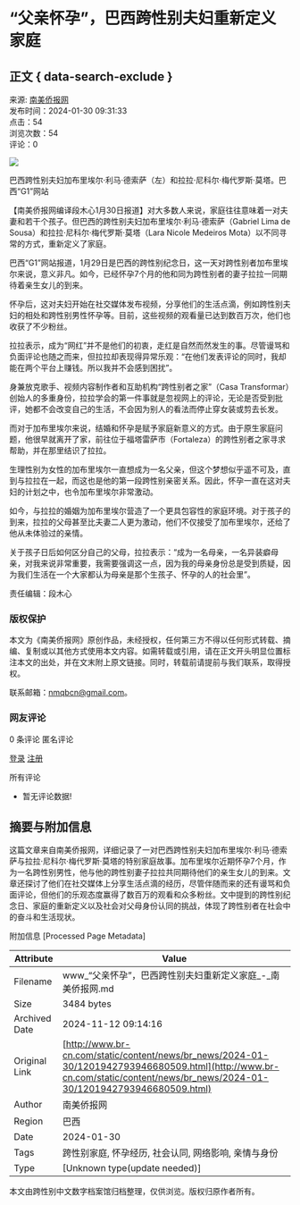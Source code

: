 # “父亲怀孕”，巴西跨性别夫妇重新定义家庭

## 正文 { data-search-exclude }


来源: [南美侨报网](http://www.br-cn.com/web/news/br_news/index.html)  
发布时间：2024-01-30 09:31:33  
点击：54  
浏览次数：54  
评论：0  

![](http://www.br-cn.com/image/2024-01-30/thumb/1201957733500088320.png)

巴西跨性别夫妇加布里埃尔·利马·德索萨（左）和拉拉·尼科尔·梅代罗斯·莫塔。巴西“G1”网站

【南美侨报网编译段木心1月30日报道】对大多数人来说，家庭往往意味着一对夫妻和若干个孩子。但巴西的跨性别夫妇加布里埃尔·利马·德索萨（Gabriel Lima de Sousa）和拉拉·尼科尔·梅代罗斯·莫塔（Lara Nicole Medeiros Mota）以不同寻常的方式，重新定义了家庭。

巴西“G1”网站报道，1月29日是巴西的跨性别纪念日，这一天对跨性别者加布里埃尔来说，意义非凡。如今，已经怀孕7个月的他和同为跨性别者的妻子拉拉一同期待着亲生女儿的到来。

怀孕后，这对夫妇开始在社交媒体发布视频，分享他们的生活点滴，例如跨性别夫妇的相处和跨性别男性怀孕等。目前，这些视频的观看量已达到数百万次，他们也收获了不少粉丝。

拉拉表示，成为“网红”并不是他们的初衷，走红是自然而然发生的事。尽管谩骂和负面评论也随之而来，但拉拉却表现得异常乐观：“在他们发表评论的同时，我却能在两个平台上赚钱。所以我并不会感到困扰”。

身兼放克歌手、视频内容制作者和互助机构“跨性别者之家”（Casa Transformar）创始人的多重身份，拉拉学会的第一件事就是忽视网上的评论，无论是否受到批评，她都不会改变自己的生活，不会因为别人的看法而停止穿女装或剪去长发。

而对于加布里埃尔来说，结婚和怀孕是赋予家庭新意义的方式。由于原生家庭问题，他很早就离开了家，前往位于福塔雷萨市（Fortaleza）的跨性别者之家寻求帮助，并在那里结识了拉拉。

生理性别为女性的加布里埃尔一直想成为一名父亲，但这个梦想似乎遥不可及，直到与拉拉在一起，而这也是他的第一段跨性别亲密关系。因此，怀孕一直在这对夫妇的计划之中，也令加布里埃尔非常激动。

如今，与拉拉的婚姻为加布里埃尔营造了一个更具包容性的家庭环境。对于孩子的到来，拉拉的父母甚至比夫妻二人更为激动，他们不仅接受了加布里埃尔，还给了他从未体验过的亲情。

关于孩子日后如何区分自己的父母，拉拉表示：“成为一名母亲，一名异装癖母亲，对我来说非常重要，我需要强调这一点，因为我的母亲身份总是受到质疑，因为我们生活在一个大家都认为母亲是那个生孩子、怀孕的人的社会里”。

责任编辑：段木心

### 版权保护

本文为《南美侨报网》原创作品，未经授权，任何第三方不得以任何形式转载、摘编、复制或以其他方式使用本文内容。如需转载或引用，请在正文开头明显位置标注本文的出处，并在文末附上原文链接。同时，转载前请提前与我们联系，取得授权。

联系邮箱：nmqbcn@gmail.com。

### 网友评论

0 条评论 
匿名评论

[登录](/sign.html) [注册](/emLog.html)

所有评论

-   暂无评论数据!

## 摘要与附加信息

<!-- tcd_abstract -->
这篇文章来自南美侨报网，详细记录了一对巴西跨性别夫妇加布里埃尔·利马·德索萨与拉拉·尼科尔·梅代罗斯·莫塔的特别家庭故事。加布里埃尔近期怀孕7个月，作为一名跨性别男性，他与他的跨性别妻子拉拉共同期待他们的亲生女儿的到来。文章还探讨了他们在社交媒体上分享生活点滴的经历，尽管伴随而来的还有谩骂和负面评论，但他们的乐观态度赢得了数百万的观看和众多粉丝。文中提到的跨性别纪念日、家庭的重新定义以及社会对父母身份认同的挑战，体现了跨性别者在社会中的奋斗和生活现状。
<!-- tcd_abstract_end -->

附加信息 [Processed Page Metadata]

| Attribute       | Value                                  |
|-----------------|----------------------------------------|
| Filename        | www_“父亲怀孕”，巴西跨性别夫妇重新定义家庭_-_南美侨报网.md                             |
| Size            | 3484 bytes                           |
| Archived Date   | 2024-11-12 09:14:16                             |
| Original Link   | [http://www.br-cn.com/static/content/news/br_news/2024-01-30/1201942793946680509.html](http://www.br-cn.com/static/content/news/br_news/2024-01-30/1201942793946680509.html)                       |
| Author          | 南美侨报网                               |
| Region          | 巴西                               |
| Date            | 2024-01-30                                 |
| Tags            | 跨性别家庭, 怀孕经历, 社会认同, 网络影响, 亲情与身份                                 |
| Type            | [Unknown type(update needed)]                                 |
<!-- tcd_table_end -->

本文由跨性别中文数字档案馆归档整理，仅供浏览。版权归原作者所有。
